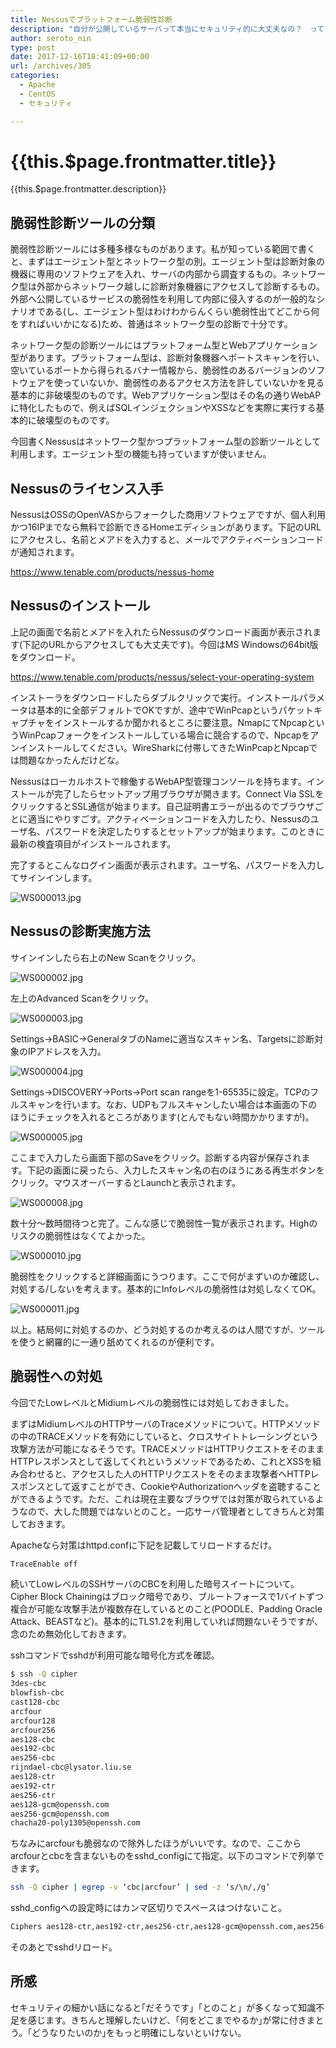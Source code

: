 ```yaml
---
title: Nessusでプラットフォーム脆弱性診断
description: "自分が公開しているサーバって本当にセキュリティ的に大丈夫なの？　っていう不安は常についてまわるものです。自身のサーバがうんぬんはもちろん、最悪攻撃の踏台にされて他者にも迷惑をかける可能性があります。というわけで今回はNessusという脆弱性診断ツールを利用してこのワードプレスサーバを診断してみます。"
author: seroto_nin
type: post
date: 2017-12-16T18:41:09+00:00
url: /archives/305
categories:
  - Apache
  - CentOS
  - セキュリティ

---
```

# {{this.$page.frontmatter.title}}

{{this.$page.frontmatter.description}}

<!--more-->

## 脆弱性診断ツールの分類

脆弱性診断ツールには多種多様なものがあります。私が知っている範囲で書くと、まずはエージェント型とネットワーク型の別。エージェント型は診断対象の機器に専用のソフトウェアを入れ、サーバの内部から調査するもの。ネットワーク型は外部からネットワーク越しに診断対象機器にアクセスして診断するもの。外部へ公開しているサービスの脆弱性を利用して内部に侵入するのが一般的なシナリオである(し、エージェント型はわけわからんくらい脆弱性出てどこから何をすればいいかになる)ため、普通はネットワーク型の診断で十分です。

ネットワーク型の診断ツールにはプラットフォーム型とWebアプリケーション型があります。プラットフォーム型は、診断対象機器へポートスキャンを行い、空いているポートから得られるバナー情報から、脆弱性のあるバージョンのソフトウェアを使っていないか、脆弱性のあるアクセス方法を許していないかを見る基本的に非破壊型のものです。Webアプリケーション型はその名の通りWebAPに特化したもので、例えばSQLインジェクションやXSSなどを実際に実行する基本的に破壊型のものです。

今回書くNessusはネットワーク型かつプラットフォーム型の診断ツールとして利用します。エージェント型の機能も持っていますが使いません。

## Nessusのライセンス入手

NessusはOSSのOpenVASからフォークした商用ソフトウェアですが、個人利用かつ16IPまでなら無料で診断できるHomeエディションがあります。下記のURLにアクセスし、名前とメアドを入力すると、メールでアクティベーションコードが通知されます。

<https://www.tenable.com/products/nessus-home>

## Nessusのインストール

上記の画面で名前とメアドを入れたらNessusのダウンロード画面が表示されます(下記のURLからアクセスしても大丈夫です)。今回はMS Windowsの64bit版をダウンロード。

<https://www.tenable.com/products/nessus/select-your-operating-system>

インストーラをダウンロードしたらダブルクリックで実行。インストールパラメータは基本的に全部デフォルトでOKですが、途中でWinPcapというパケットキャプチャをインストールするか聞かれるところに要注意。NmapにてNpcapというWinPcapフォークをインストールしている場合に競合するので、Npcapをアンインストールしてください。WireSharkに付帯してきたWinPcapとNpcapでは問題なかったんだけどな。

Nessusはローカルホストで稼働するWebAP型管理コンソールを持ちます。インストールが完了したらセットアップ用ブラウザが開きます。Connect Via SSLをクリックするとSSL通信が始まります。自己証明書エラーが出るのでブラウザごとに適当にやりすごす。アクティベーションコードを入力したり、Nessusのユーザ名、パスワードを決定したりするとセットアップが始まります。このときに最新の検査項目がインストールされます。

完了するとこんなログイン画面が表示されます。ユーザ名、パスワードを入力してサインインします。

![WS000013.jpg](./WS000013.jpg)

## Nessusの診断実施方法

サインインしたら右上のNew Scanをクリック。

![WS000002.jpg](./WS000002.jpg)

左上のAdvanced Scanをクリック。

![WS000003.jpg](./WS000003.jpg)

Settings→BASIC→GeneralタブのNameに適当なスキャン名、Targetsに診断対象のIPアドレスを入力。

![WS000004.jpg](./WS000004.jpg)

Settings→DISCOVERY→Ports→Port scan rangeを1-65535に設定。TCPのフルスキャンを行います。なお、UDPもフルスキャンしたい場合は本画面の下のほうにチェックを入れるところがあります(とんでもない時間かかりますが)。

![WS000005.jpg](./WS000005.jpg)

ここまで入力したら画面下部のSaveをクリック。診断する内容が保存されます。下記の画面に戻ったら、入力したスキャン名の右のほうにある再生ボタンをクリック。マウスオーバーするとLaunchと表示されます。

![WS000008.jpg](./WS000008.jpg)

数十分～数時間待つと完了。こんな感じで脆弱性一覧が表示されます。Highのリスクの脆弱性はなくてよかった。

![WS000010.jpg](./WS000010.jpg)

脆弱性をクリックすると詳細画面にうつります。ここで何がまずいのか確認し、対処する/しないを考えます。基本的にInfoレベルの脆弱性は対処しなくてOK。

![WS000011.jpg](./WS000011.jpg)

以上。結局何に対処するのか、どう対処するのか考えるのは人間ですが、ツールを使うと網羅的に一通り舐めてくれるのが便利です。

## 脆弱性への対処

今回でたLowレベルとMidiumレベルの脆弱性には対処しておきました。

まずはMidiumレベルのHTTPサーバのTraceメソッドについて。HTTPメソッドの中のTRACEメソッドを有効にしていると、クロスサイトトレーシングという攻撃方法が可能になるそうです。TRACEメソッドはHTTPリクエストをそのままHTTPレスポンスとして返してくれというメソッドであるため、これとXSSを組み合わせると、アクセスした人のHTTPリクエストをそのまま攻撃者へHTTPレスポンスとして返すことができ、CookieやAuthorizationヘッダを盗聴することができるようです。ただ、これは現在主要なブラウザでは対策が取られているようなので、大した問題ではないとのこと。一応サーバ管理者としてきちんと対策しておきます。

Apacheなら対策はhttpd.confに下記を記載してリロードするだけ。

```bash
TraceEnable off
```

続いてLowレベルのSSHサーバのCBCを利用した暗号スイートについて。Cipher Block Chainingはブロック暗号であり、ブルートフォースで1バイトずつ複合が可能な攻撃手法が複数存在しているとのこと(POODLE、Padding Oracle Attack、BEASTなど)。基本的にTLS1.2を利用していれば問題ないそうですが、念のため無効化しておきます。

sshコマンドでsshdが利用可能な暗号化方式を確認。

```bash
$ ssh -Q cipher
3des-cbc
blowfish-cbc
cast128-cbc
arcfour
arcfour128
arcfour256
aes128-cbc
aes192-cbc
aes256-cbc
rijndael-cbc@lysator.liu.se
aes128-ctr
aes192-ctr
aes256-ctr
aes128-gcm@openssh.com
aes256-gcm@openssh.com
chacha20-poly1305@openssh.com
```

ちなみにarcfourも脆弱なので除外したほうがいいです。なので、ここからarcfourとcbcを含まないものをsshd_configにて指定。以下のコマンドで列挙できます。

```bash
ssh -Q cipher | egrep -v ‘cbc|arcfour’ | sed -z ‘s/\n/,/g’
```

sshd_configへの設定時にはカンマ区切りでスペースはつけないこと。

```bash
Ciphers aes128-ctr,aes192-ctr,aes256-ctr,aes128-gcm@openssh.com,aes256-gcm@openssh.com,chacha20-poly1305@openssh.com
```

そのあとでsshdリロード。

## 所感

セキュリティの細かい話になると｢だそうです｣「とのこと」が多くなって知識不足を感じます。きちんと理解したいけど、｢何をどこまでやるか｣が常に付きまとう。｢どうなりたいのか｣をもっと明確にしないといけない。
